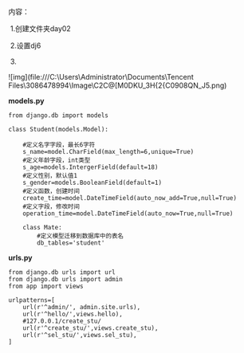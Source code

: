 内容：

​	1.创建文件夹day02

​	2.设置dj6

​	3.







![img](file:///C:\Users\Administrator\Documents\Tencent Files\3086478994\Image\C2C\@[M0DKU_3H{2{C0908QN_J5.png)





**models.py**

```
from django.db import models

class Student(models.Model):

	#定义名字字段，最长6字符
	s_name=model.CharField(max_length=6,unique=True)
	#定义年龄字段，int类型
	s_age=models.IntergerField(default=18)	
	#定义性别，默认值1
	s_gender=models.BooleanField(default=1)
	#定义函数，创建时间
	create_time=model.DateTimeField(auto_now_add=True,null=True)
	#定义字段，修改时间
	operation_time=model.DateTimeField(auto_now=True,null=True)

	class Mate:
		#定义模型迁移到数据库中的表名
		db_tables='student'
```


**urls.py**

```
from django.db urls import url
from django.db urls import admin
from app import views

urlpatterns=[
  	url(r'^admin/', admin.site.urls),
    url(r'^hello/',views.hello),
    #127.0.0.1/create_stu/
    url(r'^create_stu/',views.create_stu),
    url(r'^sel_stu/',views.sel_stu),
]
```



